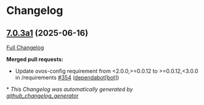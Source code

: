 # Changelog

## [7.0.3a1](https://github.com/OpenVoiceOS/ovos-workshop/tree/7.0.3a1) (2025-06-16)

[Full Changelog](https://github.com/OpenVoiceOS/ovos-workshop/compare/7.0.2...7.0.3a1)

**Merged pull requests:**

- Update ovos-config requirement from \<2.0.0,\>=0.0.12 to \>=0.0.12,\<3.0.0 in /requirements [\#354](https://github.com/OpenVoiceOS/ovos-workshop/pull/354) ([dependabot[bot]](https://github.com/apps/dependabot))



\* *This Changelog was automatically generated by [github_changelog_generator](https://github.com/github-changelog-generator/github-changelog-generator)*

